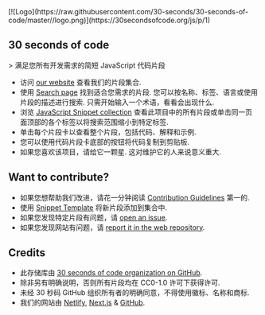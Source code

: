 <div class="github-widget" data-repo="30-seconds/30-seconds-of-code"></div>
<script async src="https://pagead2.googlesyndication.com/pagead/js/adsbygoogle.js"></script><ins class="adsbygoogle" style="display:block" data-ad-client="ca-pub-6890694312814945" data-ad-slot="5473692530" data-ad-format="auto"  data-full-width-responsive="true"></ins>
[![Logo](https://raw.githubusercontent.com/30-seconds/30-seconds-of-code/master//logo.png)](https://30secondsofcode.org/js/p/1)

## 30 seconds of code

&gt; 满足您所有开发需求的简短 JavaScript 代码片段

* 访问 [our website](https://30secondsofcode.org) 查看我们的片段集合.
* 使用 [Search page](https://30secondsofcode.org/search) 找到适合您需求的片段. 您可以按名称、标签、语言或使用片段的描述进行搜索. 只需开始输入一个术语，看看会出现什么.
* 浏览 [JavaScript Snippet collection](https://30secondsofcode.org/js/p/1) 查看此项目中的所有片段或单击同一页面顶部的各个标签以将搜索范围缩小到特定标签.
* 单击每个片段卡以查看整个片段，包括代码、解释和示例.
* 您可以使用代码片段卡底部的按钮将代码复制到剪贴板.
 * 如果您喜欢该项目，请给它一颗星. 这对维护它的人来说意义重大.

## Want to contribute?

* 如果您想帮助我们改进，请花一分钟阅读 [Contribution Guidelines](https://github.com/30-seconds/30-seconds-of-code/blob/master//CONTRIBUTING.md) 第一的.
* 使用 [Snippet Template](https://github.com/30-seconds/30-seconds-of-code/blob/master//snippet-template.md) 将新片段添加到集合中.
* 如果您发现特定片段有问题，请 [open an issue](https://github.com/30-seconds/30-seconds-of-code/issues/new).
* 如果您发现网站有问题，请 [report it in the web repository](https://github.com/30-seconds/30-seconds-web/issues/new).

## Credits

* 此存储库由 [30 seconds of code organization on GitHub](https://github.com/30-seconds).
* 除非另有明确说明，否则所有片段均在 CC0-1.0 许可下获得许可.
* 未经 30 秒码 GitHub 组织所有者的明确同意，不得使用徽标、名称和商标.
* 我们的网站由 [Netlify](https://www.netlify.com/), [Next.js](https://nextjs.org/) & [GitHub](https://github.com/).
